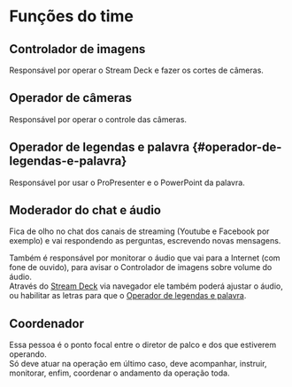 # Funções do time

## Controlador de imagens
Responsável por operar o Stream Deck e fazer os cortes de câmeras.

## Operador de câmeras
Responsável por operar o controle das câmeras.

## Operador de legendas e palavra {#operador-de-legendas-e-palavra}
Responsável por usar o ProPresenter e o PowerPoint da palavra.

## Moderador do chat e áudio
Fica de olho no chat dos canais de streaming (Youtube e Facebook por exemplo) e vai respondendo as perguntas, escrevendo novas mensagens.

Também é responsável por monitorar o áudio que vai para a Internet (com fone de ouvido), para avisar o Controlador de imagens sobre volume do áudio. \
Através do [Stream Deck](/ibcalvariotv/transmissao/equipamentos-e-programas/#stream-deck) via navegador ele também poderá ajustar o áudio, ou habilitar as letras para que o [Operador de legendas e palavra](#operador_de_legendas_e_palavra). 

## Coordenador
Essa pessoa é o ponto focal entre o diretor de palco e dos que estiverem operando.\
Só deve atuar na operação em último caso, deve acompanhar, instruir, monitorar, enfim, coordenar o andamento da operação toda.